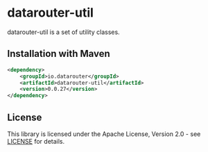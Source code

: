 # datarouter-util

datarouter-util is a set of utility classes.


## Installation with Maven

```xml
<dependency>
	<groupId>io.datarouter</groupId>
	<artifactId>datarouter-util</artifactId>
	<version>0.0.27</version>
</dependency>
```

## License

This library is licensed under the Apache License, Version 2.0 - see [LICENSE](../LICENSE) for details.
